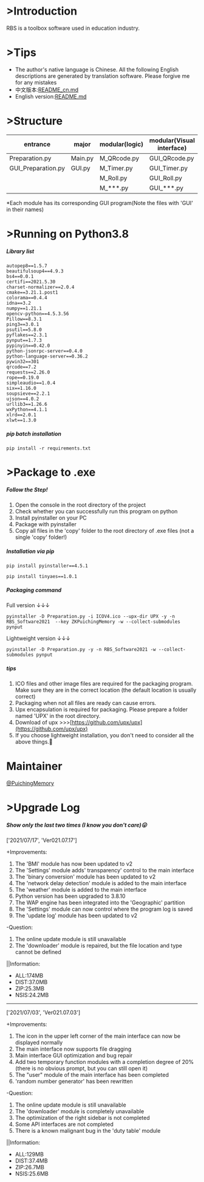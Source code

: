 # >Introduction

RBS is a toolbox software used in education industry.

# >Tips

- The author's native language is Chinese. All the following English descriptions are generated by translation software. Please forgive me for any mistakes
- 中文版本:[README_cn.md](https://github.com/Puiching-Memory/RBS-Software/blob/main/README_cn.md)
- English version:[README.md](https://github.com/Puiching-Memory/RBS-Software/blob/main/README.md)

# >Structure

| entrance           | major   | modular(logic) | modular(Visual interface) |
| ------------------ | ------- | -------------- | ------------------------- |
| Preparation.py     | Main.py | M_QRcode.py    | GUI_QRcode.py             |
| GUI_Preparation.py | GUI.py  | M_Timer.py     | GUI_Timer.py              |
|                    |         | M_Roll.py      | GUI_Roll.py               |
|                    |         | M_***.py       | GUI_***.py                |

*Each module has its corresponding GUI program(Note the files with 'GUI' in their names)

# >Running on Python3.8

##### Library list

```
autopep8==1.5.7
beautifulsoup4==4.9.3
bs4==0.0.1
certifi==2021.5.30
charset-normalizer==2.0.4
cmake==3.21.1.post1
colorama==0.4.4
idna==3.2
numpy==1.21.1
opencv-python==4.5.3.56
Pillow==8.3.1
ping3==3.0.1
psutil==5.8.0
pyflakes==2.3.1
pynput==1.7.3
pypinyin==0.42.0
python-jsonrpc-server==0.4.0
python-language-server==0.36.2
pywin32==301
qrcode==7.2
requests==2.26.0
rope==0.19.0
simpleaudio==1.0.4
six==1.16.0
soupsieve==2.2.1
ujson==4.0.2
urllib3==1.26.6
wxPython==4.1.1
xlrd==2.0.1
xlwt==1.3.0
```

##### pip batch installation

```
pip install -r requirements.txt
```

# >Package to .exe

##### Follow the Step!

1. Open the console in the root directory of the project
2. Check whether you can successfully run this program on python
3. Install pyinstaller on your PC
4. Package with pyinstaller
5. Copy all files in the 'copy' folder to the root directory of .exe files (not a single 'copy' folder!)

##### Installation via pip

```
pip install pyinstaller==4.5.1
```

```
pip install tinyaes==1.0.1
```

##### Packaging command

Full version ↓↓↓

```
pyinstaller -D Preparation.py -i ICOV4.ico --upx-dir UPX -y -n RBS_Software2021  --key ZKPuichingMemory -w --collect-submodules pynput
```

Lightweight version ↓↓↓

```
pyinstaller -D Preparation.py -y -n RBS_Software2021 -w --collect-submodules pynput
```

##### tips

1. ICO files and other image files are required for the packaging program. Make sure they are in the correct location (the default location is usually correct)
2. Packaging when not all files are ready can cause errors.
3. Upx encapsulation is required for packaging. Please prepare a folder named 'UPX' in the root directory.
4. Download of upx >>>[https://github.com/upx/upx](https://github.com/upx/upx)
5. If you choose lightweight installation, you don't need to consider all the above things.🤣

# Maintainer

[@PuichingMemory](https://github.com/Puiching-Memory)

# >Upgrade Log

##### Show only the last two times (I know you don't care)😛

['2021/07/17', 'Ver021.07.17']

+Improvements:

1. The 'BMI' module has now been updated to v2
2. The 'Settings' module adds' transparency' control to the main interface
3. The 'binary conversion' module has been updated to v2
4. The 'network delay detection' module is added to the main interface
5. The 'weather' module is added to the main interface
6. Python version has been upgraded to 3.8.10
7. The WAP engine has been integrated into the 'Geographic' partition
8. The 'Settings' module can now control where the program log is saved
9. The 'update log' module has been updated to v2

-Question:

1. The online update module is still unavailable
2. The 'downloader' module is repaired, but the file location and type cannot be defined

||Information:

* ALL:174MB
* DIST:37.0MB
* ZIP:25.3MB
* NSIS:24.2MB

---

['2021/07/03', 'Ver021.07.03']

+Improvements:

1. The icon in the upper left corner of the main interface can now be displayed normally
2. The main interface now supports file dragging
3. Main interface GUI optimization and bug repair
4. Add two temporary function modules with a completion degree of 20% (there is no obvious prompt, but you can still open it)
5. The "user" module of the main interface has been completed
6. 'random number generator' has been rewritten

-Question:

1. The online update module is still unavailable
2. The 'downloader' module is completely unavailable
3. The optimization of the right sidebar is not completed
4. Some API interfaces are not completed
5. There is a known malignant bug in the 'duty table' module

||Information:

* ALL:129MB
* DIST:37.4MB
* ZIP:26.7MB
* NSIS:25.6MB
